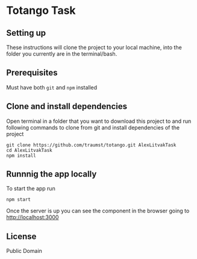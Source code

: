 # Totango Task

## Setting up

These instructions will clone the project to your local machine, into the folder you currently are in the terminal/bash.

## Prerequisites

Must have both `git` and `npm` installed

## Clone and install dependencies

Open terminal in a folder that you want to download this project to and run following commands to clone from git
and install dependencies of the project
```
git clone https://github.com/traumst/totango.git AlexLitvakTask
cd AlexLitvakTask
npm install
```

## Runnnig the app locally

To start the app run
```
npm start
``` 

Once the server is up you can see the component in the browser going to [http://localhost:3000](http://localhost:3000)

## License

Public Domain